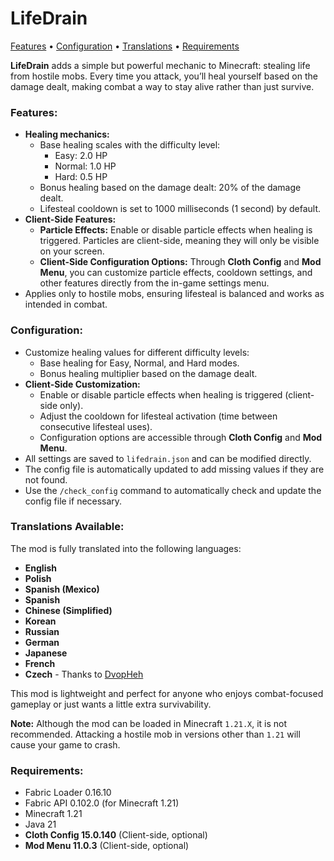 # **LifeDrain**
[Features](#features) • [Configuration](#configuration) • [Translations](#translations-available) • [Requirements](#requirements)

**LifeDrain** adds a simple but powerful mechanic to Minecraft: stealing life from hostile mobs. Every time you attack, you’ll heal yourself based on the damage dealt, making combat a way to stay alive rather than just survive.

### Features:
- **Healing mechanics:**
    - Base healing scales with the difficulty level:
        - Easy: 2.0 HP
        - Normal: 1.0 HP
        - Hard: 0.5 HP
    - Bonus healing based on the damage dealt: 20% of the damage dealt.
    - Lifesteal cooldown is set to 1000 milliseconds (1 second) by default.
- **Client-Side Features:**
    - **Particle Effects:** Enable or disable particle effects when healing is triggered. Particles are client-side, meaning they will only be visible on your screen.
    - **Client-Side Configuration Options:** Through **Cloth Config** and **Mod Menu**, you can customize particle effects, cooldown settings, and other features directly from the in-game settings menu.
- Applies only to hostile mobs, ensuring lifesteal is balanced and works as intended in combat.

###  ️Configuration:
- Customize healing values for different difficulty levels:
    - Base healing for Easy, Normal, and Hard modes.
    - Bonus healing multiplier based on the damage dealt.
- **Client-Side Customization:**
    - Enable or disable particle effects when healing is triggered (client-side only).
    - Adjust the cooldown for lifesteal activation (time between consecutive lifesteal uses).
    - Configuration options are accessible through **Cloth Config** and **Mod Menu**.
- All settings are saved to `lifedrain.json` and can be modified directly.
- The config file is automatically updated to add missing values if they are not found.
- Use the `/check_config` command to automatically check and update the config file if necessary.

### Translations Available:
The mod is fully translated into the following languages:
- **English**
- **Polish**
- **Spanish (Mexico)**
- **Spanish**
- **Chinese (Simplified)**
- **Korean**
- **Russian**
- **German**
- **Japanese**
- **French**
- **Czech** - Thanks to [DvopHeh](https://github.com/DvopHeh)

This mod is lightweight and perfect for anyone who enjoys combat-focused gameplay or just wants a little extra survivability.

**Note:** Although the mod can be loaded in Minecraft `1.21.X`, it is not recommended. Attacking a hostile mob in versions other than `1.21` will cause your game to crash.

### Requirements:
- Fabric Loader 0.16.10
- Fabric API 0.102.0 (for Minecraft 1.21)
- Minecraft 1.21
- Java 21
- **Cloth Config 15.0.140** (Client-side, optional)
- **Mod Menu 11.0.3** (Client-side, optional)
